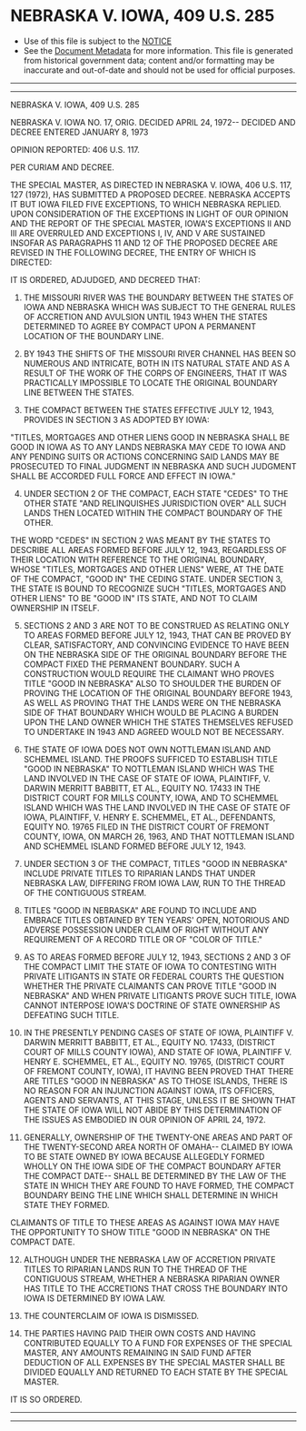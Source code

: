 ---
---

# NEBRASKA V. IOWA, 409 U.S. 285

* Use of this file is subject to the [NOTICE](https://github.com/publicdocs/notice/blob/master/NOTICE)
* See the [Document Metadata](../../../) for more information.
  This file is generated from historical government data; content and/or formatting may be inaccurate and out-of-date and should not be used for official purposes.

----------
----------

NEBRASKA V. IOWA, 409 U.S. 285

NEBRASKA V. IOWA NO. 17, ORIG.  DECIDED APRIL 24, 1972-- DECIDED AND DECREE ENTERED JANUARY 8, 1973

OPINION REPORTED:  406 U.S. 117.

PER CURIAM AND DECREE.

THE SPECIAL MASTER, AS DIRECTED IN NEBRASKA V. IOWA, 406 U.S. 117, 127 (1972), HAS SUBMITTED A PROPOSED DECREE.  NEBRASKA ACCEPTS IT BUT IOWA FILED FIVE EXCEPTIONS, TO WHICH NEBRASKA REPLIED.  UPON CONSIDERATION OF THE EXCEPTIONS IN LIGHT OF OUR OPINION AND THE REPORT OF THE SPECIAL MASTER, IOWA'S EXCEPTIONS II AND III ARE OVERRULED AND EXCEPTIONS I, IV, AND V ARE SUSTAINED INSOFAR AS PARAGRAPHS 11 AND 12 OF THE PROPOSED DECREE ARE REVISED IN THE FOLLOWING DECREE, THE ENTRY OF WHICH IS DIRECTED:

IT IS ORDERED, ADJUDGED, AND DECREED THAT:

1.  THE MISSOURI RIVER WAS THE BOUNDARY BETWEEN THE STATES OF IOWA AND NEBRASKA WHICH WAS SUBJECT TO THE GENERAL RULES OF ACCRETION AND AVULSION UNTIL 1943 WHEN THE STATES DETERMINED TO AGREE BY COMPACT UPON A PERMANENT LOCATION OF THE BOUNDARY LINE.

2.  BY 1943 THE SHIFTS OF THE MISSOURI RIVER CHANNEL HAS BEEN SO NUMEROUS AND INTRICATE, BOTH IN ITS NATURAL STATE AND AS A RESULT OF THE WORK OF THE CORPS OF ENGINEERS, THAT IT WAS PRACTICALLY IMPOSSIBLE TO LOCATE THE ORIGINAL BOUNDARY LINE BETWEEN THE STATES.

3.  THE COMPACT BETWEEN THE STATES EFFECTIVE JULY 12, 1943, PROVIDES IN SECTION 3 AS ADOPTED BY IOWA:

"TITLES, MORTGAGES AND OTHER LIENS GOOD IN NEBRASKA SHALL BE GOOD IN IOWA AS TO ANY LANDS NEBRASKA MAY CEDE TO IOWA AND ANY PENDING SUITS OR ACTIONS CONCERNING SAID LANDS MAY BE PROSECUTED TO FINAL JUDGMENT IN NEBRASKA AND SUCH JUDGMENT SHALL BE ACCORDED FULL FORCE AND EFFECT IN IOWA."

4.  UNDER SECTION 2 OF THE COMPACT, EACH STATE "CEDES" TO THE OTHER STATE "AND RELINQUISHES JURISDICTION OVER" ALL SUCH LANDS THEN LOCATED WITHIN THE COMPACT BOUNDARY OF THE OTHER.

THE WORD "CEDES" IN SECTION 2 WAS MEANT BY THE STATES TO DESCRIBE ALL AREAS FORMED BEFORE JULY 12, 1943, REGARDLESS OF THEIR LOCATION WITH REFERENCE TO THE ORIGINAL BOUNDARY, WHOSE "TITLES, MORTGAGES AND OTHER LIENS" WERE, AT THE DATE OF THE COMPACT, "GOOD IN" THE CEDING STATE.  UNDER SECTION 3, THE STATE IS BOUND TO RECOGNIZE SUCH "TITLES, MORTGAGES AND OTHER LIENS" TO BE "GOOD IN" ITS STATE, AND NOT TO CLAIM OWNERSHIP IN ITSELF.

5.  SECTIONS 2 AND 3 ARE NOT TO BE CONSTRUED AS RELATING ONLY TO AREAS FORMED BEFORE JULY 12, 1943, THAT CAN BE PROVED BY CLEAR, SATISFACTORY, AND CONVINCING EVIDENCE TO HAVE BEEN ON THE NEBRASKA SIDE OF THE ORIGINAL BOUNDARY BEFORE THE COMPACT FIXED THE PERMANENT BOUNDARY.  SUCH A CONSTRUCTION WOULD REQUIRE THE CLAIMANT WHO PROVES TITLE "GOOD IN NEBRASKA" ALSO TO SHOULDER THE BURDEN OF PROVING THE LOCATION OF THE ORIGINAL BOUNDARY BEFORE 1943, AS WELL AS PROVING THAT THE LANDS WERE ON THE NEBRASKA SIDE OF THAT BOUNDARY WHICH WOULD BE PLACING A BURDEN UPON THE LAND OWNER WHICH THE STATES THEMSELVES REFUSED TO UNDERTAKE IN 1943 AND AGREED WOULD NOT BE NECESSARY.

6.  THE STATE OF IOWA DOES NOT OWN NOTTLEMAN ISLAND AND SCHEMMEL ISLAND.  THE PROOFS SUFFICED TO ESTABLISH TITLE "GOOD IN NEBRASKA" TO NOTTLEMAN ISLAND WHICH WAS THE LAND INVOLVED IN THE CASE OF STATE OF IOWA, PLAINTIFF, V. DARWIN MERRITT BABBITT, ET AL., EQUITY NO. 17433 IN THE DISTRICT COURT FOR MILLS COUNTY, IOWA, AND TO SCHEMMEL ISLAND WHICH WAS THE LAND INVOLVED IN THE CASE OF STATE OF IOWA, PLAINTIFF, V. HENRY E. SCHEMMEL, ET AL., DEFENDANTS, EQUITY NO. 19765 FILED IN THE DISTRICT COURT OF FREMONT COUNTY, IOWA, ON MARCH 26, 1963, AND THAT NOTTLEMAN ISLAND AND SCHEMMEL ISLAND FORMED BEFORE JULY 12, 1943.

7.  UNDER SECTION 3 OF THE COMPACT, TITLES "GOOD IN NEBRASKA" INCLUDE PRIVATE TITLES TO RIPARIAN LANDS THAT UNDER NEBRASKA LAW, DIFFERING FROM IOWA LAW, RUN TO THE THREAD OF THE CONTIGUOUS STREAM.

8.  TITLES "GOOD IN NEBRASKA" ARE FOUND TO INCLUDE AND EMBRACE TITLES OBTAINED BY TEN YEARS' OPEN, NOTORIOUS AND ADVERSE POSSESSION UNDER CLAIM OF RIGHT WITHOUT ANY REQUIREMENT OF A RECORD TITLE OR OF "COLOR OF TITLE."

9.  AS TO AREAS FORMED BEFORE JULY 12, 1943, SECTIONS 2 AND 3 OF THE COMPACT LIMIT THE STATE OF IOWA TO CONTESTING WITH PRIVATE LITIGANTS IN STATE OR FEDERAL COURTS THE QUESTION WHETHER THE PRIVATE CLAIMANTS CAN PROVE TITLE "GOOD IN NEBRASKA" AND WHEN PRIVATE LITIGANTS PROVE SUCH TITLE, IOWA CANNOT INTERPOSE IOWA'S DOCTRINE OF STATE OWNERSHIP AS DEFEATING SUCH TITLE.

10.  IN THE PRESENTLY PENDING CASES OF STATE OF IOWA, PLAINTIFF V. DARWIN MERRITT BABBITT, ET AL., EQUITY NO. 17433, (DISTRICT COURT OF MILLS COUNTY IOWA), AND STATE OF IOWA, PLAINTIFF V. HENRY E. SCHEMMEL, ET AL., EQUITY NO. 19765, (DISTRICT COURT OF FREMONT COUNTY, IOWA), IT HAVING BEEN PROVED THAT THERE ARE TITLES "GOOD IN NEBRASKA" AS TO THOSE ISLANDS, THERE IS NO REASON FOR AN INJUNCTION AGAINST IOWA, ITS OFFICERS, AGENTS AND SERVANTS, AT THIS STAGE, UNLESS IT BE SHOWN THAT THE STATE OF IOWA WILL NOT ABIDE BY THIS DETERMINATION OF THE ISSUES AS EMBODIED IN OUR OPINION OF APRIL 24, 1972.

11.  GENERALLY, OWNERSHIP OF THE TWENTY-ONE AREAS AND PART OF THE TWENTY-SECOND AREA NORTH OF OMAHA-- CLAIMED BY IOWA TO BE STATE OWNED BY IOWA BECAUSE ALLEGEDLY FORMED WHOLLY ON THE IOWA SIDE OF THE COMPACT BOUNDARY AFTER THE COMPACT DATE-- SHALL BE DETERMINED BY THE LAW OF THE STATE IN WHICH THEY ARE FOUND TO HAVE FORMED, THE COMPACT BOUNDARY BEING THE LINE WHICH SHALL DETERMINE IN WHICH STATE THEY FORMED.

CLAIMANTS OF TITLE TO THESE AREAS AS AGAINST IOWA MAY HAVE THE OPPORTUNITY TO SHOW TITLE "GOOD IN NEBRASKA" ON THE COMPACT DATE.

12.  ALTHOUGH UNDER THE NEBRASKA LAW OF ACCRETION PRIVATE TITLES TO RIPARIAN LANDS RUN TO THE THREAD OF THE CONTIGUOUS STREAM, WHETHER A NEBRASKA RIPARIAN OWNER HAS TITLE TO THE ACCRETIONS THAT CROSS THE BOUNDARY INTO IOWA IS DETERMINED BY IOWA LAW.

13.  THE COUNTERCLAIM OF IOWA IS DISMISSED.

14.  THE PARTIES HAVING PAID THEIR OWN COSTS AND HAVING CONTRIBUTED EQUALLY TO A FUND FOR EXPENSES OF THE SPECIAL MASTER, ANY AMOUNTS REMAINING IN SAID FUND AFTER DEDUCTION OF ALL EXPENSES BY THE SPECIAL MASTER SHALL BE DIVIDED EQUALLY AND RETURNED TO EACH STATE BY THE SPECIAL MASTER.

IT IS SO ORDERED.


----------
----------

